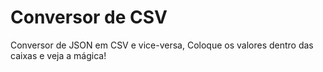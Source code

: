 # Conversor de CSV

Conversor de JSON em CSV e vice-versa, Coloque os valores dentro das caixas e veja a mágica!
